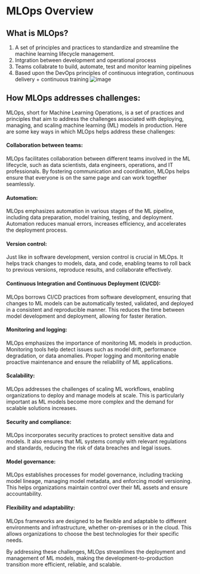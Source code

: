 # MLOps Overview
## What is MLOps?
1. A set of principles and practices to standardize and streamline the machine learning lifecycle management.
2. Intgration between development and operational process
3. Teams collabrate to build, automate, test and monitor learning pipelines
4. Based upon the DevOps principles of continuous integration, continuous delivery + continuous training 
![image](https://github.com/ManojGuttha/MLFlow-Doc/assets/158753894/18e465ff-8150-44d7-9a3a-e660ee94fec5)

## How MLOps addresses challenges:
MLOps, short for Machine Learning Operations, is a set of practices and principles that aim to address the challenges associated with deploying, managing, and scaling machine learning (ML) models in production. Here are some key ways in which MLOps helps address these challenges:

#### Collaboration between teams: 
MLOps facilitates collaboration between different teams involved in the ML lifecycle, such as data scientists, data engineers, operations, and IT professionals. By fostering communication and coordination, MLOps helps ensure that everyone is on the same page and can work together seamlessly.

#### Automation: 
MLOps emphasizes automation in various stages of the ML pipeline, including data preparation, model training, testing, and deployment. Automation reduces manual errors, increases efficiency, and accelerates the deployment process.

#### Version control: 
Just like in software development, version control is crucial in MLOps. It helps track changes to models, data, and code, enabling teams to roll back to previous versions, reproduce results, and collaborate effectively.

#### Continuous Integration and Continuous Deployment (CI/CD): 
MLOps borrows CI/CD practices from software development, ensuring that changes to ML models can be automatically tested, validated, and deployed in a consistent and reproducible manner. This reduces the time between model development and deployment, allowing for faster iteration.

#### Monitoring and logging: 
MLOps emphasizes the importance of monitoring ML models in production. Monitoring tools help detect issues such as model drift, performance degradation, or data anomalies. Proper logging and monitoring enable proactive maintenance and ensure the reliability of ML applications.

#### Scalability: 
MLOps addresses the challenges of scaling ML workflows, enabling organizations to deploy and manage models at scale. This is particularly important as ML models become more complex and the demand for scalable solutions increases.

#### Security and compliance: 
MLOps incorporates security practices to protect sensitive data and models. It also ensures that ML systems comply with relevant regulations and standards, reducing the risk of data breaches and legal issues.

#### Model governance: 
MLOps establishes processes for model governance, including tracking model lineage, managing model metadata, and enforcing model versioning. This helps organizations maintain control over their ML assets and ensure accountability.

#### Flexibility and adaptability: 
MLOps frameworks are designed to be flexible and adaptable to different environments and infrastructure, whether on-premises or in the cloud. This allows organizations to choose the best technologies for their specific needs.

By addressing these challenges, MLOps streamlines the deployment and management of ML models, making the development-to-production transition more efficient, reliable, and scalable.
